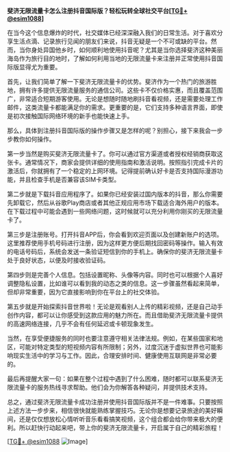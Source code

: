 **斐济无限流量卡怎么注册抖音国际版？轻松玩转全球社交平台[[TG💪+ @esim1088](https://t.me/s/esim1088)]**

在当今这个信息爆炸的时代，社交媒体已经深深融入我们的日常生活。对于喜欢分享生活点滴、记录旅行见闻的朋友们来说，抖音无疑是一个不可或缺的平台。然而，当你身处异国他乡时，如何顺利地使用抖音呢？尤其是当你选择斐济这种美丽海岛作为旅行目的地时，了解如何利用当地的无限流量卡来注册并正常使用抖音国际版显得尤为重要。

首先，让我们简单了解一下斐济无限流量卡的优势。斐济作为一个热门的旅游胜地，拥有许多提供无限流量服务的通信公司。这些卡不仅价格实惠，而且覆盖范围广，非常适合短期游客使用。无论是想随时随地刷抖音看视频，还是需要处理工作邮件，这类流量卡都能满足你的需求。更重要的是，它们支持多种语言界面，即使是初次接触国际网络环境的新手也能快速上手。

那么，具体到注册抖音国际版的操作步骤又是怎样的呢？别担心，接下来我会一步步教你如何操作。

第一步当然是购买斐济无限流量卡了。你可以通过官方渠道或者授权经销商获取这张卡。通常情况下，商家会提供详细的使用指南和激活说明。按照指引完成卡片的激活后，你就拥有了一个稳定的上网环境。记得提前确认好卡是否支持国际漫游功能，并且检查手机是否兼容该SIM卡类型。

第二步就是下载抖音应用程序了。如果你已经安装过国内版本的抖音，那么你需要先卸载它，然后从谷歌Play商店或者其他正规应用市场下载适合海外用户的版本。在下载过程中可能会遇到一些网络问题，这时候就可以充分利用你刚买的无限流量卡了。

第三步是注册账号。打开抖音APP后，你会看到欢迎页面以及创建新账户的选项。这里推荐使用手机号码进行注册，因为这样更方便后期找回密码等操作。输入有效的电话号码后，系统会发送一条验证短信到你的手机上。确保你的斐济无限流量卡处于良好状态，以便及时接收验证码。

第四步则是完善个人信息。包括设置昵称、头像等内容。同时也可以根据个人喜好调整隐私设置，比如谁可以看到我的动态之类的信息。这一步骤虽然看起来简单，但却非常重要，因为它直接影响到你在平台上的社交体验。

第五步就是开始探索抖音世界啦！无论是观看别人上传的精彩视频，还是自己动手创作内容，都可以让你感受到这款应用的魅力所在。而且借助斐济无限流量卡提供的高速网络连接，几乎不会有任何延迟或卡顿现象发生。

当然，在享受便捷服务的同时也要注意遵守相关法律法规。例如，在某些国家和地区，可能对特定类型的短视频内容有所限制；另外，过度沉迷于虚拟世界也可能影响现实生活中的学习与工作。因此，合理安排时间、健康使用互联网是非常必要的。

最后再提醒大家一句：如果在整个过程中遇到了什么困难，随时都可以联系斐济无限流量卡的服务热线寻求帮助。他们会为你解答各种疑问，并提供技术支持。

总之，通过斐济无限流量卡成功注册并使用抖音国际版并不是一件难事。只要按照上述方法一步步来，相信很快就能熟练掌握技巧。无论你是想要记录旅途的美好瞬间，还是仅仅想放松心情听听音乐看看搞笑视频，这个组合都会给你带来极大的便利。所以赶快行动起来吧，带上你的斐济无限流量卡，开启属于自己的精彩旅程！

[[TG💪+ @esim1088](https://t.me/s/esim1088) ![Image](https://i.postimg.cc/4NQfJmqS/Snipaste-2025-05-13-00-14-12.png)]